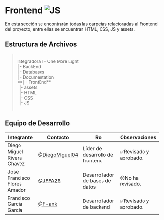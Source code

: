 # Frontend  ![JS](https://img.shields.io/badge/JavaScript-F7DF1E?style=for-the-badge&logo=javascript&logoColor=black)
En esta sección se encontrarán todas las carpetas relacionadas al Frontend del proyecto, entre ellas se encuentran HTML, CSS, JS y assets.

## Estructura de Archivos
> <br>
>Integradora I - One More Light<br>
>| - BackEnd<br>
>| - Databases<br>
>| - Documentation<br>
>**| - FrontEnd**<br>
>&nbsp;&nbsp;|- assets<br>
>&nbsp;&nbsp;|- HTML<br>
>&nbsp;&nbsp;|- CSS<br>
>&nbsp;&nbsp;|- JS<br>
> <br>

## Equipo de Desarrollo

|Integrante|Contacto|Rol|Observaciones|
|------------|--------|---|---|
|Diego Miguel Rivera Chavez|[@DiegoMiguel04](https://github.com/DiegoMiguel04)|Líder de desarrollo de frontend|✅Revisado y aprobado.|
|Jose Francisco Flores Amador|[@JFFA25](https://github.com/JFFA25)|Desarrollador de bases de datos|😔No ha revisado.|
|Francisco Garcia Garcia|[@F-ank](https://github.com/F-ank)|Desarrollador de backend|✅Revisado y aprobado.|